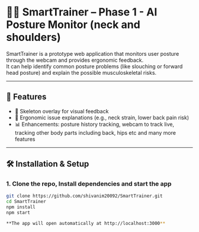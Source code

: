 # 🧑‍💻 SmartTrainer – Phase 1 - AI Posture Monitor (neck and shoulders)

SmartTrainer is a prototype web application that monitors user posture through the webcam and provides ergonomic feedback.  
It can help identify common posture problems (like slouching or forward head posture) and explain the possible musculoskeletal risks.

---

## 🚀 Features
- 🦴 Skeleton overlay for visual feedback
- 📝 Ergonomic issue explanations (e.g., neck strain, lower back pain risk)
- 📊 Enhancements: posture history tracking, webcam to track live, tracking other body parts including back, hips etc and many more features

---

## 🛠️ Installation & Setup

### 1. Clone the repo, Install dependencies and start the app
```bash
git clone https://github.com/shivanim20092/SmartTrainer.git
cd SmartTrainer
npm install
npm start

**The app will open automatically at http://localhost:3000**
